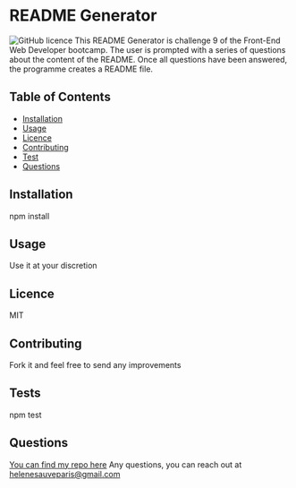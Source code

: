 # README Generator
![GitHub licence](https://img.shields.io/badge/licence-MIT-green.svg)
This README Generator is challenge 9 of the Front-End Web Developer bootcamp. The user is prompted with a series of questions about the content of the README. Once all questions have been answered, the programme creates a README file.
## Table of Contents
- [Installation](#installation)
- [Usage](#usage)
- [Licence](#licence)
- [Contributing](#contributing)
- [Test](#tests) 
- [Questions](#questions)

## Installation
npm install
## Usage
Use it at your discretion
## Licence
MIT
## Contributing
Fork it and feel free to send any improvements
## Tests
npm test
## Questions
[You can find my repo here](https://www.github.com/helenesauve/readme-generator)
Any questions, you can reach out at helenesauveparis@gmail.com
